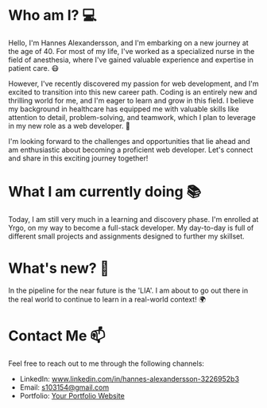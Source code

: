 # Who am I? 💻

Hello, I'm <link>Hannes Alexandersson</link>, and I'm embarking on a new journey at the age of 40. For most of my life, I've worked as a specialized nurse in the field of anesthesia, where I've gained valuable experience and expertise in patient care. 😷

However, I've recently discovered my passion for web development, and I'm excited to transition into this new career path. Coding is an entirely new and thrilling world for me, and I'm eager to learn and grow in this field. I believe my background in healthcare has equipped me with valuable skills like attention to detail, problem-solving, and teamwork, which I plan to leverage in my new role as a web developer. 🚀

I'm looking forward to the challenges and opportunities that lie ahead and am enthusiastic about becoming a proficient web developer. Let's connect and share in this exciting journey together!

# What I am currently doing 📚

Today, I am still very much in a learning and discovery phase. I'm enrolled at <link>Yrgo</link>, on my way to become a full-stack developer. My day-to-day is full of different small projects and assignments designed to further my skillset.

# What's new? 🌟

In the pipeline for the near future is the 'LIA'. I am about to go out there in the real world to continue to learn in a real-world context! 🌍


# Contact Me 📫

Feel free to reach out to me through the following channels:

- LinkedIn: [<link>www.linkedin.com/in/hannes-alexandersson-3226952b3</link>](https://www.linkedin.com/yourprofile)
- Email: <link>s103154@gmail.com</link>
- Portfolio: [<link>Your Portfolio Website</link>](https://www.alexanderochson.se/portfolio/)
